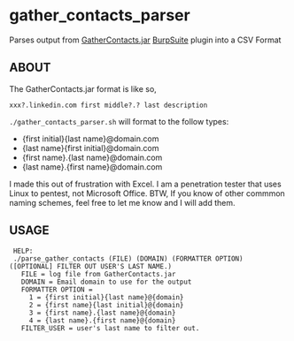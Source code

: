 # gather_contacts_parser
Parses output from [GatherContacts.jar](https://github.com/clr2of8/GatherContacts) [BurpSuite](https://portswigger.net/burp) plugin into a CSV Format
## ABOUT
The GatherContacts.jar format is like so,
```
xxx?.linkedin.com first middle?.? last description
```
`./gather_contacts_parser.sh` will format to the follow types:

* {first initial}{last name}@domain.com
* {last name}{first initial}@domain.com
* {first name}.{last name}@domain.com
* {last name}.{first name}@domain.com

I made this out of frustration with Excel. I am a penetration tester that uses Linux to pentest, not Microsoft Office. BTW, If you know of other commmon naming schemes, feel free to let me know and I will add them.

## USAGE
```
 HELP: 
 ./parse_gather_contacts (FILE) (DOMAIN) (FORMATTER OPTION) ([OPTIONAL] FILTER OUT USER'S LAST NAME.)
   FILE = log file from GatherContacts.jar
   DOMAIN = Email domain to use for the output
   FORMATTER OPTION = 
     1 = {first initial}{last name}@{domain}
     2 = {first name}{last initial}@{domain}
     3 = {first name}.{last name}@{domain}
     4 = {last name}.{first name}@{domain}
   FILTER_USER = user's last name to filter out.
```
